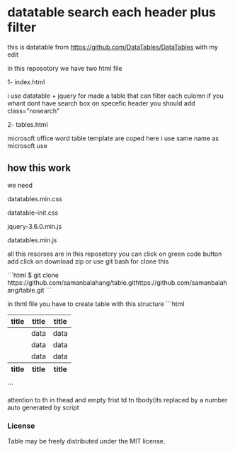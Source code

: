 # datatable search each header plus filter
this is datatable from https://github.com/DataTables/DataTables with my edit
<p>
  in this reposotory we have two html file
</p>
<p>
  1- index.html
 </p>
<p>
i use datatable + jquery for made a table that can filter each culomn if you whant dont have search box on specefic header you should add class="nosearch"
</p>
<p>
  2- tables.html
</p>
<p>
microsoft office word table template are coped here i use same name as microsoft use   
  </p>
  
## how this work
<p>we need </p>
<p>
datatables.min.css
  </p>
  <p>
datatable-init.css
  </p>
  <p>
jquery-3.6.0.min.js
  </p>
    <p>
datatables.min.js
  </p>
  <p>
  all this resorses are in this reposetory you can click on green code button add click on download zip or use git bash for clone this
  </p>
```html
$ git clone https://github.com/samanbalahang/table.githttps://github.com/samanbalahang/table.git
```



<p>
  in thml file you have to create table with this structure
```html
   <table class="datatable">
        <thead>
            <tr>
                <th class="nosearch">title</th>
                <th>title</th>
                <th>title</th>
            </tr>
        </thead>
        <tbody>
            <tr>
                <td></td>
                <td>data</td>
                <td>data</td>
            </tr>
            <tr>
                <td></td>
                <td>data</td>
                <td>data</td>
            </tr>
            <tr>
                <td></td>
                <td>data</td>
                <td>data</td>
            </tr>
        </tbody>
        <tfoot>
            <tr>
                <th>title</th>
                <th>title</th>
                <th>title</th>
            </tr>
        </tfoot>
    </table>
```
  <p>
  attention to th in thead and empty frist td tn tbody(its replaced by a number auto generated by script

### License
Table may be freely distributed under the MIT license.
